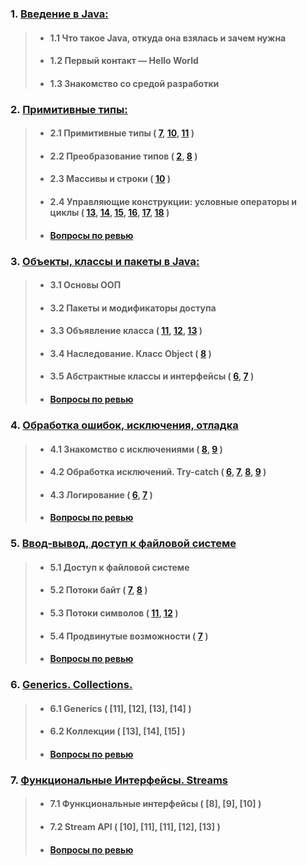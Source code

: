### 1. [Введение в Java:]()
>-  #### 1.1 Что такое Java, откуда она взялась и зачем нужна
>-  #### 1.2 Первый контакт — Hello World
>-  #### 1.3 Знакомство со средой разработки

### 2. [Примитивные типы:]()
>- #### 2.1 Примитивные типы ( [7](src/modules/module2/chapter1/task07), [10](src/modules/module2/chapter1/task10), [11](src/modules/module2/chapter1/task11) )
>- #### 2.2 Преобразование типов ( [2](src/modules/module2/chapter2/task02), [8](src/modules/module2/chapter2/task08) )
>- #### 2.3 Массивы и строки ( [10](src/modules/module2/chapter3/task10) )
>- #### 2.4 Управляющие конструкции: условные операторы и циклы ( [13](src/modules/module2/chapter4/task13), [14](src/modules/module2/chapter4/task14), [15](src/modules/module2/chapter4/task15), [16](src/modules/module2/chapter4/task16), [17](src/modules/module2/chapter4/task17), [18](src/modules/module2/chapter4/task18) )
>- #### [Вопросы по ревью](src/modules/module2/questions.md)

### 3. [Объекты, классы и пакеты в Java:]()
>- #### 3.1 Основы ООП
>- #### 3.2 Пакеты и модификаторы доступа
>- #### 3.3 Объявление класса ( [11](src/modules/module3/chapter3/task11), [12](src/modules/module3/chapter3/task12), [13](src/modules/module3/chapter3/task13) )
>- #### 3.4 Наследование. Класс Object ( [8](src/modules/module3/chapter4/task08) )
>- #### 3.5 Абстрактные классы и интерфейсы ( [6](src/modules/module3/chapter5/task06), [7](src/modules/module3/chapter5/task07) )
>- #### [Вопросы по ревью](src/modules/module3/questions.md)

### 4. [Обработка ошибок, исключения, отладка]()
>- #### 4.1 Знакомство с исключениями ( [8](src/modules/module4/chapter1/task08), [9](src/modules/module4/chapter1/task09) )
>- #### 4.2 Обработка исключений. Try-catch ( [6](src/modules/module4/chapter2/task06), [7](src/modules/module4/chapter2/task07), [8](src/modules/module4/chapter2/task08), [9](src/modules/module4/chapter2/task09) )
>- #### 4.3 Логирование ( [6](src/modules/module4/chapter3/task06), [7](src/modules/module4/chapter3/task07) )
>- #### [Вопросы по ревью](src/modules/module4/questions.md)

### 5. [Ввод-вывод, доступ к файловой системе]()
>- #### 5.1 Доступ к файловой системе
>- #### 5.2 Потоки байт ( [7](src/modules/module5/chapter2/task07), [8](src/modules/module5/chapter2/task08) )
>- #### 5.3 Потоки символов ( [11](src/modules/module5/chapter3/task11), [12](src/modules/module5/chapter3/task12) )
>- #### 5.4 Продвинутые возможности ( [7](src/modules/module5/chapter4/task07) )
>- #### [Вопросы по ревью](src/modules/module5/questions.md)

### 6. [Generics. Collections.]()
>- #### 6.1 Generics ( [11], [12], [13], [14] )
>- #### 6.2 Коллекции ( [13], [14], [15] )
>- #### [Вопросы по ревью](src/modules/module6/questions.md)

### 7. [Функциональные Интерфейсы. Streams]()
>- #### 7.1 Функциональные интерфейсы ( [8], [9], [10] )
>- #### 7.2 Stream API ( [10], [11], [11], [12], [13] )
>- #### [Вопросы по ревью](src/modules/module7/questions.md)
